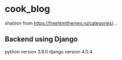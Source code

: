 # cook_blog

shablon from  https://freehtmlthemes.ru/categories/...
## Backend using Django

python version 3.8.0
django version 4.0.4

